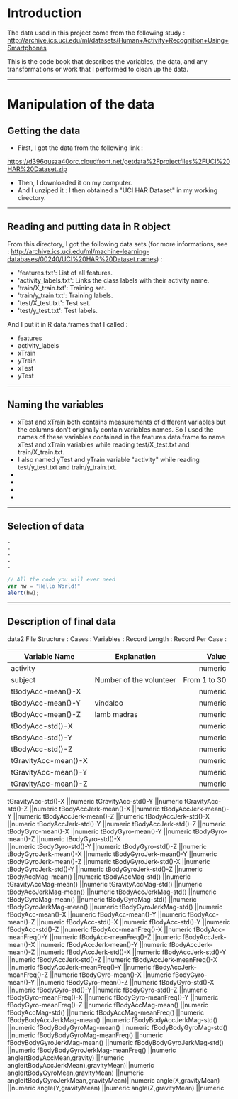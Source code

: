 # Introduction

The data used in this project come from the following study :
http://archive.ics.uci.edu/ml/datasets/Human+Activity+Recognition+Using+Smartphones

This is the code book that describes the variables, the data, and any transformations or work that I performed to clean up the data.

-----------------------------------------------------------

# Manipulation of the data

## Getting the data

* First, I got the data from the following link :

https://d396qusza40orc.cloudfront.net/getdata%2Fprojectfiles%2FUCI%20HAR%20Dataset.zip

* Then, I downloaded it on my computer.
* And I unziped it : I then obtained a "UCI HAR Dataset" in my working directory.

-----------------------------------------------------------

## Reading and putting data in R object

From this directory, I got the following data sets (for more informations, see : http://archive.ics.uci.edu/ml/machine-learning-databases/00240/UCI%20HAR%20Dataset.names) :
* 'features.txt': List of all features.
* 'activity_labels.txt': Links the class labels with their activity name.
* 'train/X_train.txt': Training set.
* 'train/y_train.txt': Training labels.
* 'test/X_test.txt': Test set.
* 'test/y_test.txt': Test labels.

And I put it in R data.frames that I called :
* features 
* activity_labels 
* xTrain
* yTrain
* xTest
* yTest 

-----------------------------------------------------------

## Naming the **variables**

* xTest and xTrain both contains measurements of different variables but the columns don't originally contain variables names. So I used the names of these variables contained in the
features data.frame to name xTest and xTrain variables while reading test/X_test.txt and train/X_train.txt.
* I also named yTest and yTrain variable "activity" while reading test/y_test.txt and train/y_train.txt.
*
*
*
*

-----------------------------------------------------------

## Selection of data
    -
    -
    -
    -
    -

```javascript
// All the code you will ever need
var hw = "Hello World!"
alert(hw);
```
-----------------------------------------------------------

## Description of final data

data2
File Structure :
Cases :
Variables :
Record Length :
Record Per Case : 

Variable Name                       | Explanation      | Value 
--------------------------------    | ---------------- | ----------:
activity                            |                                 | numeric
subject                             | Number of the volunteer         | From 1 to 30
tBodyAcc-mean()-X                   |                  | numeric
tBodyAcc-mean()-Y                   | vindaloo         | numeric
tBodyAcc-mean()-Z                   | lamb madras      | numeric
tBodyAcc-std()-X                    |                  | numeric
tBodyAcc-std()-Y                    |                  | numeric
tBodyAcc-std()-Z                    |                  | numeric
tGravityAcc-mean()-X                |                  | numeric
tGravityAcc-mean()-Y                ||numeric
tGravityAcc-mean()-Z                ||numeric
tGravityAcc-std()-X
                 ||numeric
tGravityAcc-std()-Y
                 ||numeric
tGravityAcc-std()-Z                 ||numeric
tBodyAccJerk-mean()-X               ||numeric
tBodyAccJerk-mean()-Y               ||numeric
tBodyAccJerk-mean()-Z               ||numeric
tBodyAccJerk-std()-X
                ||numeric
tBodyAccJerk-std()-Y                ||numeric
tBodyAccJerk-std()-Z                ||numeric
tBodyGyro-mean()-X                  ||numeric
tBodyGyro-mean()-Y                  ||numeric
tBodyGyro-mean()-Z                  ||numeric
tBodyGyro-std()-X    
               ||numeric
tBodyGyro-std()-Y                   ||numeric
tBodyGyro-std()-Z
                   ||numeric
tBodyGyroJerk-mean()-X              ||numeric
tBodyGyroJerk-mean()-Y              ||numeric
tBodyGyroJerk-mean()-Z              ||numeric
tBodyGyroJerk-std()-X
               ||numeric
tBodyGyroJerk-std()-Y               ||numeric
tBodyGyroJerk-std()-Z
               ||numeric
tBodyAccMag-mean()                  ||numeric
tBodyAccMag-std()
                   ||numeric
tGravityAccMag-mean()
               ||numeric
tGravityAccMag-std()
                ||numeric
tBodyAccJerkMag-mean()
              ||numeric
tBodyAccJerkMag-std()
               ||numeric
tBodyGyroMag-mean()
                 ||numeric
tBodyGyroMag-std()
                  ||numeric
tBodyGyroJerkMag-mean()             ||numeric
tBodyGyroJerkMag-std()
              ||numeric
fBodyAcc-mean()-X                   ||numeric
fBodyAcc-mean()-Y                   ||numeric
fBodyAcc-mean()-Z                   ||numeric
fBodyAcc-std()-X
                    ||numeric
fBodyAcc-std()-Y                    ||numeric
fBodyAcc-std()-Z
                    ||numeric
fBodyAcc-meanFreq()-X               ||numeric
fBodyAcc-meanFreq()-Y               ||numeric
fBodyAcc-meanFreq()-Z
               ||numeric
fBodyAccJerk-mean()-X
               ||numeric
fBodyAccJerk-mean()-Y               ||numeric
fBodyAccJerk-mean()-Z               ||numeric
fBodyAccJerk-std()-X
                ||numeric
fBodyAccJerk-std()-Y                ||numeric
fBodyAccJerk-std()-Z                ||numeric
fBodyAccJerk-meanFreq()-X           ||numeric
fBodyAccJerk-meanFreq()-Y           ||numeric
fBodyAccJerk-meanFreq()-Z           ||numeric
fBodyGyro-mean()-X                  ||numeric
fBodyGyro-mean()-Y                  ||numeric
fBodyGyro-mean()-Z                  ||numeric
fBodyGyro-std()-X                   ||numeric
fBodyGyro-std()-Y                   ||numeric
fBodyGyro-std()-Z                   ||numeric
fBodyGyro-meanFreq()-X              ||numeric
fBodyGyro-meanFreq()-Y              ||numeric
fBodyGyro-meanFreq()-Z              ||numeric
fBodyAccMag-mean()                  ||numeric
fBodyAccMag-std()
                   ||numeric
fBodyAccMag-meanFreq()              ||numeric
fBodyBodyAccJerkMag-mean()
          ||numeric
fBodyBodyAccJerkMag-std() 
          ||numeric
fBodyBodyGyroMag-mean()
             ||numeric
fBodyBodyGyroMag-std()
              ||numeric
fBodyBodyGyroMag-meanFreq()         ||numeric
fBodyBodyGyroJerkMag-mean()         ||numeric
fBodyBodyGyroJerkMag-std()
          ||numeric
fBodyBodyGyroJerkMag-meanFreq()     ||numeric
angle(tBodyAccMean,gravity)         ||numeric
angle(tBodyAccJerkMean),gravityMean)||numeric
angle(tBodyGyroMean,gravityMean)
    ||numeric
angle(tBodyGyroJerkMean,gravityMean)||numeric
angle(X,gravityMean)                ||numeric
angle(Y,gravityMean)                ||numeric
angle(Z,gravityMean)
                ||numeric